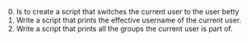 0. Is to create a script that switches the current user to the user betty
1. Write a script that prints the effective username of the current user.
2. Write a script that prints all the groups the current user is part of.
